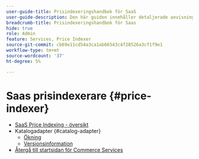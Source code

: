 ```yaml
---
user-guide-title: Prisindexeringshandbok för SaaS
user-guide-description: Den här guiden innehåller detaljerade anvisningar om hur du använder prisindexeraren för SaaS.
breadcrumb-title: Prisindexeringshandbok för Saas
hide: true
role: Admin
feature: Services, Price Indexer
source-git-commit: cb69e11cd54a3ca1ab66543c4f28526a3cf1f9e1
workflow-type: tm+mt
source-wordcount: '37'
ht-degree: 5%

---
```


# Saas prisindexerare {#price-indexer}

- [SaaS Price Indexing - översikt](price-indexing.md)
- Katalogadapter {#catalog-adapter}
   - [Ökning](catalog-adapter.md)
   - [Versionsinformation](release-notes.md)
- [Återgå till startsidan för Commerce Services](https://experienceleague.adobe.com/docs/commerce/user-guides/home.html?lang=sv-SE)
